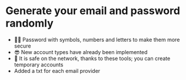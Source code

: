 # Generate your email and password randomly
- 🕴🏿 Password with symbols, numbers and letters to make them more secure
- 😎 New account types have already been implemented
- 🤯 It is safe on the network, thanks to these tools; you can create temporary accounts
- Added a txt for each email provider
